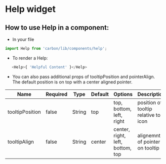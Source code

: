 # Help widget

## How to use Help in a component:

* In your file

```javascript
import Help from 'carbon/lib/components/help';
```

*  To render a Help:

```javascript
   <Help>{ 'Helpful Content' }</Help>
```

 *  You can also pass additional props of tooltipPosition and pointerAlign. The default position is on top with a center aligned pointer.

| Name           | Required    | Type           | Default       | Options                            | Description  |
| -------------- | ----------- | -------------  | ------------- | ---------------------------------- | ------------ |
| tooltipPosition| false       | String         |      top      |  top, bottom, left, right          | position of tooltip relative to icon|
| tooltipAlign | false       | String         |      center   |  center, right, left, bottom, top  | alignemnt of pointer on tooltip|
